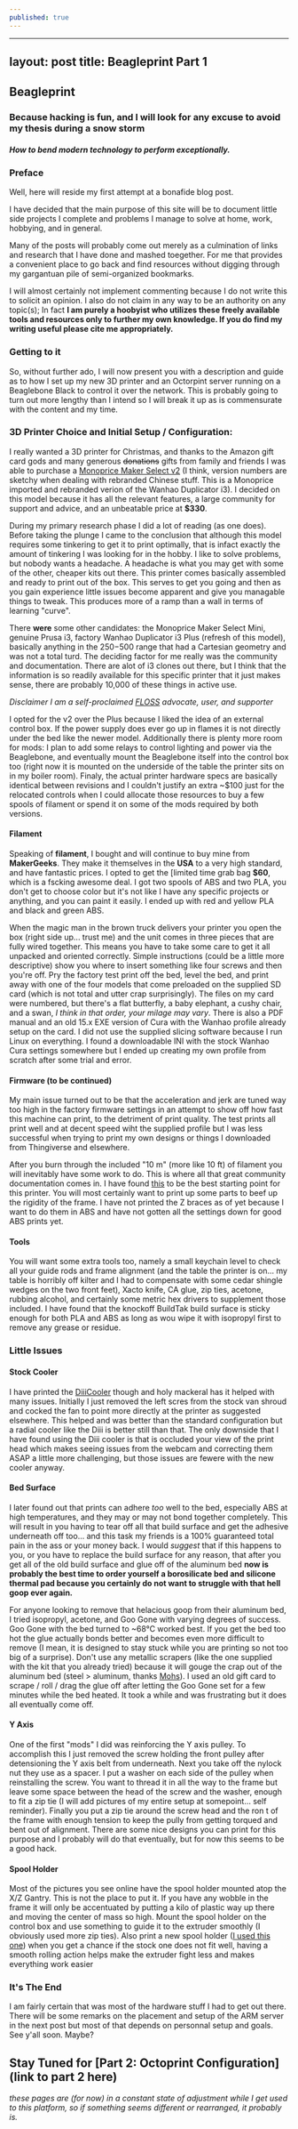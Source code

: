 ```yaml
---
published: true
---
```

---
layout: post
title: Beagleprint Part 1
---
## Beagleprint
### Because hacking is fun, and I will look for any excuse to avoid my thesis during a snow storm

#### *How to bend modern technology to perform exceptionally.* 

### Preface
Well, here will reside my first attempt at a bonafide blog post. 

I have decided that the main purpose of this site will be to document little side projects I complete and problems I manage to solve at home, work, hobbying, and in general. 

Many of the posts will probably come out merely as a culmination of links and research that I have done and mashed toegether. For me that provides a convenient place to go back and find resources without digging through my gargantuan pile of semi-organized bookmarks.

I will almost certainly not implement commenting because I do not write this to solicit an opinion. I also do not claim in any way to be an authority on any topic(s); In fact **I am purely a hoobyist who utilizes these freely available tools and resources only to further my own knowledge. If you do find my writing useful please cite me appropriately.** 

### Getting to it
So, without further ado, I will now present you with a description and guide as to how I set up my new 3D printer and an Octorpint server running on a Beaglebone Black to control it over the network. This is probably going to turn out more lengthy than I intend so I will break it up as is commensurate with the content and my time. 

### 3D Printer Choice and Initial Setup / Configuration:

I really wanted a 3D printer for Christmas, and thanks to the Amazon gift card gods and many generous ~~donations~~ gifts from family and friends I was able to purchase a [Monoprice Maker Select v2](https://www.amazon.com/Monoprice-13860-Maker-Select-Printer/dp/B018GZBC3Y/ref=pd_sim_328_4?_encoding=UTF8&pd_rd_i=B018GZBC3Y&pd_rd_r=X945H046XAFAY2W7B3Y2&pd_rd_w=FZCSt&pd_rd_wg=Ba3BM&psc=1&refRID=X945H046XAFAY2W7B3Y2) (I think, version numbers are sketchy when dealing with rebranded Chinese stuff. This is a Monoprice imported and rebranded verion of the Wanhao Duplicator i3). I decided on this model because it has all the relevant features, a large community for support and advice, and an unbeatable price at **$330**.

During my primary research phase I did a lot of reading (as one does). Before taking the plunge I came to the conclusion that although this model requires some tinkering to get it to print optimally, that is infact exactly the amount of tinkering I was looking for in the hobby. I like to solve problems, but nobody wants a headache. A headache is what you may get with some of the other, cheaper kits out there. This printer comes basically assembled and ready to print out of the box. This serves  to get you going and then as you gain experience little issues become apparent and give you managable things to tweak. This produces more of a ramp than a wall in terms of learning "curve".

There **were** some other candidates: the Monoprice Maker Select Mini, genuine Prusa i3, factory Wanhao Duplicator i3 Plus (refresh of this model), basically anything in the $250-$500 range that had a Cartesian geometry and was not a total turd. The deciding factor for me really was the community and documentation. There are alot of i3 clones out there, but I think that the information is so readily available for this specific printer that it just makes sense, there are probably 10,000 of these things in active use.

*Disclaimer I am a self-proclaimed [FLOSS](https://www.gnu.org/philosophy/floss-and-foss.en.html) advocate, user, and supporter*

I opted for the v2 over the Plus because I liked the idea of an external control box. If the power supply does ever go up in flames it is not directly under the bed like the newer model. Additionally there is plenty more room for mods: I plan to add some relays to control lighting and power via the Beaglebone, and eventually mount the Beaglebone itself into the control box too (right now it is mounted on the underside of the table the printer sits on in my boiler room). Finaly, the actual printer hardware specs are basically identical between revisions and I couldn't justify an extra ~$100 just for the relocated controls when I could allocate those resources to buy a few spools of filament or spend it on some of the mods required by both versions.

#### Filament
Speaking of **filament**, I bought and will continue to buy mine from **MakerGeeks**. They make it themselves in the **USA** to a very high standard, and have fantastic prices. I opted to get the [limited time grab bag **$60**, which is a fscking awesome deal. I got two spools of ABS and two PLA, you don't get to choose color but it's not like I have any specific projects or anything, and you can paint it easily. I ended up with red and yellow PLA and black and green ABS.

When the magic man in the brown truck delivers your printer you open the box (right side up... trust me) and the unit comes in three pieces that are fully wired together. This means you have to take some care to get it all unpacked and oriented correctly. Simple instructions (could be a little more descriptive) show you where to insert something like four screws and then you're off. Pry the factory test print off the bed, level the bed, and print away with one of the four models that come preloaded on the supplied SD card (which is not total and utter crap surprisingly). The files on my card were numbered, but there's a flat butterfly, a baby elephant, a cushy chair, and a swan, *I think in that order, your milage may vary*. There is also a PDF manual and an old 15.x EXE version of Cura with the Wanhao profile already setup on the card. I did not use the supplied slicing software because I run Linux on everything. I found a downloadable INI with the stock Wanhao Cura settings somewhere but I ended up creating my own profile from scratch after some trial and error.

#### Firmware (to be continued)
My main issue turned out to be that the acceleration and jerk are tuned way too high in the factory firmware settings in an attempt to show off how fast this machine can print, to the detriment of print quality. The test prints all print well and at decent speed wiht the supplied profile but I was less successful when trying to print my own designs or things I downloaded from Thingiverse and elsewhere. 

After you burn through the included "10 m" (more like 10 ft) of filament you will inevitably have some work to do. This is where all that great community documentation comes in. I have found [this](http://3dprinterwiki.info/wiki/wanhao-duplicator-i3/) to be the best starting point for this printer. You will most certainly want to print up some parts to beef up the rigidity of the frame. I have not printed the Z braces as of yet because I want to do them in ABS and have not gotten all the settings down for good ABS prints yet.  

#### Tools
You will want some extra tools too, namely a small keychain level to check all your guide rods and frame alignment (and the table the printer is on... my table is horribly off kilter and I had to compensate with some cedar shingle wedges on the two front feet), Xacto knife, CA glue, zip ties, acetone, rubbing alcohol, and certainly some metric hex drivers to supplement those included. I have found that the knockoff BuildTak build surface is sticky enough for both PLA and ABS as long as wou wipe it with isopropyl first to remove any grease or residue. 

### Little Issues
#### Stock Cooler
I have printed the [DiiiCooler](http://www.thingiverse.com/thing:1025471) though and holy mackeral has it helped with many issues. Initially I just removed the left scres from the stock van shroud and cocked the fan to point more directly at the printer as suggested elsewhere. This helped and was better than the standard configuration but a radial cooler like the Diii is better still than that. The only downside that I have found using the Diii cooler is that is occluded your view of the print head which makes seeing issues from the webcam and correcting them ASAP a little more challenging, but those issues are fewere with the new cooler anyway.

#### Bed Surface
I later found out that prints can adhere *too* well to the bed, especially ABS at high temperatures, and they may or may not bond together completely. This will result in you having to tear off all that build surface and get the adhesive underneath off too... and this task my friends is a 100% guaranteed total pain in the ass or your money back. I would *suggest* that if this happens to you, or you have to replace the build surface for any reason, that after you get all of the old build surface and glue off of the aluminum bed **now is probably the best time to order yourself a borosilicate bed and silicone thermal pad because you certainly do not want to struggle with that hell goop ever again.**

For anyone looking to remove that helacious goop from their aluminum bed, I tried isopropyl, acetone, and Goo Gone with varying degrees of success. Goo Gone with the bed turned to ~68&deg;C worked best. If you get the bed too hot the glue actually bonds better and becomes even more difficult to remove (I mean, it is designed to stay stuck while you are printing so not too big of a surprise). Don't use any metallic scrapers (like the one supplied with the kit that you already tried) because it will gouge the crap out of the aluminum bed (steel > aluminum, thanks [Mohs](https://en.wikipedia.org/wiki/Mohs_scale_of_mineral_hardness)). I used an old gift card to scrape / roll / drag the glue off after letting the Goo Gone set for a few minutes while the bed heated. It took a while and was frustrating but it does all eventually come off.

#### Y Axis
One of the first "mods" I did was reinforcing the Y axis pulley. To accomplish this I just removed the screw holding the front pulley after detensioning the Y axis belt from underneath. Next you take off the nylock nut they use as a spacer. I put a washer on each side of the pulley when reinstalling the screw. You want to  thread it in all the way to the frame but leave some space between the head of the screw and the washer, enough to fit a zip tie (I will add pictures of my entire setup at somepoint... self reminder). Finally you put a zip tie around the screw head and  the ron t of the frame with enough tension to keep the pully from getting torqued and bent out of alignment. There are some nice designs you can print for this purpose and I probably will do that eventually, but for now this seems to be a good hack.

#### Spool Holder
Most of the pictures you see online have the spool holder mounted atop the X/Z Gantry. This is not the place to put it. If you have any wobble in the frame it will only be accentuated by putting a kilo of plastic way up there and moving the center of mass so high. Mount the spool holder on the control box and use something to guide it to the extruder smoothly (I obviously used more zip ties). Also print a new spool holder ([I used this one](http://www.thingiverse.com/thing:1889438)) when you get a chance if the stock one does not fit well, having a smooth rolling action helps make the extruder fight less and makes everything work easier

### It's The End
I am fairly certain that was most of the hardware stuff I had to get out there. There will be some remarks on the placement and setup of the ARM server in the next post but most of that depends on personnal setup and goals. See y'all soon. Maybe?

## Stay Tuned for [Part 2: Octoprint Configuration](link to part 2 here)

*these pages are (for now) in a constant state of adjustment while I get used to this platform, so if something seems different or rearranged, it probably is.*
